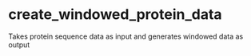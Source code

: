 # create_windowed_protein_data
Takes protein sequence data as input and generates windowed data as output

